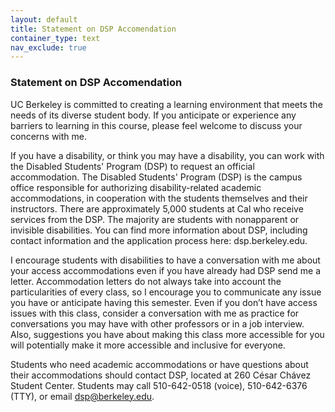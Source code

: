 ```yaml
---
layout: default
title: Statement on DSP Accomendation
container_type: text
nav_exclude: true
---
```


### Statement on DSP Accomendation

UC Berkeley is committed to creating a learning environment that meets the needs of its diverse student body. If you anticipate or experience any barriers to learning in this course, please feel welcome to discuss your concerns with me.

If you have a disability, or think you may have a disability, you can work with the Disabled Students' Program (DSP) to request an official accommodation. The Disabled Students' Program (DSP) is the campus office responsible for authorizing disability-related academic accommodations, in cooperation with the students themselves and their instructors. There are approximately 5,000 students at Cal who receive services from the DSP.  The majority are students with nonapparent or invisible disabilities. You can find more information about DSP, including contact information and the application process here: dsp.berkeley.edu. 

I encourage students with disabilities to have a conversation with me about your access accommodations even if you have already had DSP send me a letter. Accommodation letters do not always take into account the particularities of every class, so I encourage you to communicate any issue you have or anticipate having this semester. Even if you don’t have access issues with this class, consider a conversation with me as practice for conversations you may have with other professors or in a job interview. Also, suggestions you have about making this class more accessible for you will potentially make it more accessible and inclusive for everyone.

Students who need academic accommodations or have questions about their accommodations should contact DSP, located at 260 César Chávez Student Center. Students may call 510-642-0518 (voice), 510-642-6376 (TTY), or email dsp@berkeley.edu.
